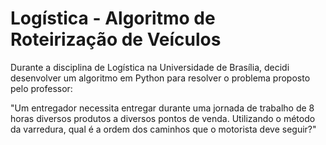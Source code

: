 # Logística - Algoritmo de Roteirização de Veículos

Durante a disciplina de Logística na Universidade de Brasília, decidi desenvolver um algoritmo em Python para resolver o problema proposto pelo professor:

"Um entregador necessita entregar durante uma jornada de trabalho de 8 horas diversos produtos a diversos pontos de venda. Utilizando o método da varredura, qual é a ordem dos caminhos que o motorista deve seguir?"
